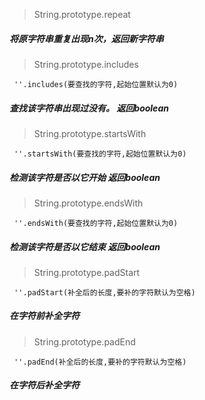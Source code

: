 > String.prototype.repeat
##### 将原字符串重复出现n次，返回新字符串

> String.prototype.includes
```
 ''.includes(要查找的字符,起始位置默认为0)
```
##### 查找该字符串出现过没有。 返回boolean

> String.prototype.startsWith

```
 ''.startsWith(要查找的字符,起始位置默认为0)
```

##### 检测该字符是否以它开始 返回boolean

> String.prototype.endsWith

```
 ''.endsWith(要查找的字符,起始位置默认为0)
```
##### 检测该字符是否以它结束 返回boolean

> String.prototype.padStart
```
 ''.padStart(补全后的长度,要补的字符默认为空格)
```
##### 在字符前补全字符 
> String.prototype.padEnd
```
 ''.padEnd(补全后的长度,要补的字符默认为空格)
```
##### 在字符后补全字符 
